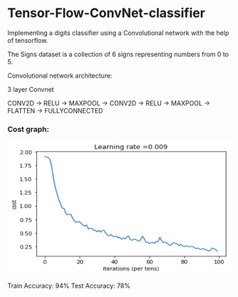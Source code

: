 # Tensor-Flow-ConvNet-classifier
Implementing a digits classifier using a Convolutional network with the help of tensorflow.

The Signs dataset is a collection of 6 signs representing numbers from 0 to 5.

Convolutional network architecture:

3 layer Convnet

CONV2D -> RELU -> MAXPOOL -> CONV2D -> RELU -> MAXPOOL -> FLATTEN -> FULLYCONNECTED

### Cost graph:

<img src="images/cost_graph.png" style="width:800px;height:300px;">

Train Accuracy: 94%
Test Accuracy: 78%